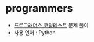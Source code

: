 # programmers
- [프로그래머스 코딩테스트](https://programmers.co.kr/learn/challenges?tab=all_challenges) 문제 풀이
- 사용 언어 : Python
